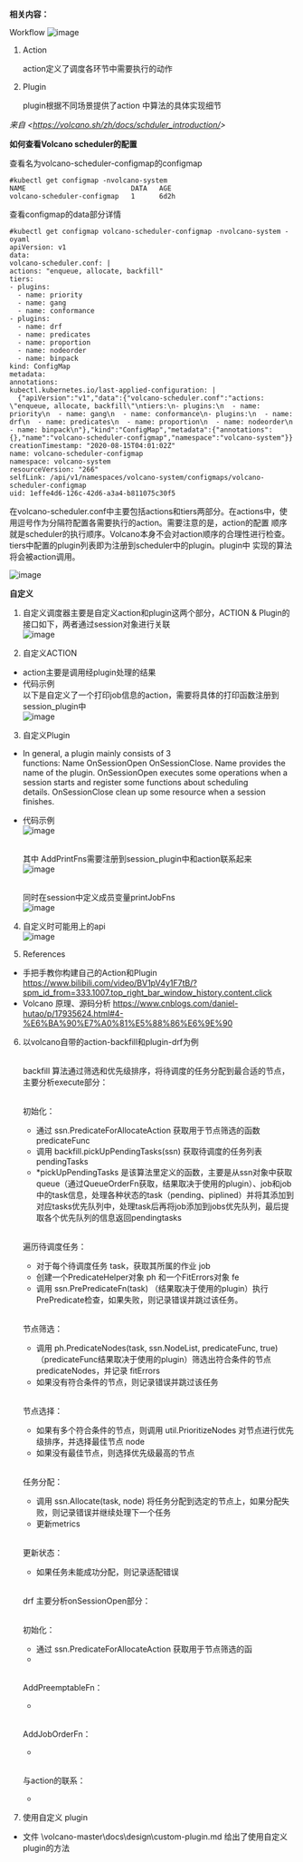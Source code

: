 **相关内容：**

Workflow
![image](https://github.com/user-attachments/assets/21cb8231-8674-410a-a607-f2da79c1bb78)
1. Action

   action定义了调度各环节中需要执行的动作

1. Plugin

   plugin根据不同场景提供了action 中算法的具体实现细节

*来自 <<https://volcano.sh/zh/docs/schduler_introduction/>>* 

**如何查看Volcano scheduler的配置**

查看名为volcano-scheduler-configmap的configmap
```
#kubectl get configmap -nvolcano-system
NAME                          DATA   AGE
volcano-scheduler-configmap   1      6d2h
```
查看configmap的data部分详情
```
#kubectl get configmap volcano-scheduler-configmap -nvolcano-system -oyaml
apiVersion: v1
data:
volcano-scheduler.conf: |
actions: "enqueue, allocate, backfill"
tiers:
- plugins:
  - name: priority
  - name: gang
  - name: conformance
- plugins:
  - name: drf
  - name: predicates
  - name: proportion
  - name: nodeorder
  - name: binpack
kind: ConfigMap
metadata:
annotations:
kubectl.kubernetes.io/last-applied-configuration: |
  {"apiVersion":"v1","data":{"volcano-scheduler.conf":"actions: \"enqueue, allocate, backfill\"\ntiers:\n- plugins:\n  - name: priority\n  - name: gang\n  - name: conformance\n- plugins:\n  - name: drf\n  - name: predicates\n  - name: proportion\n  - name: nodeorder\n  - name: binpack\n"},"kind":"ConfigMap","metadata":{"annotations":{},"name":"volcano-scheduler-configmap","namespace":"volcano-system"}}
creationTimestamp: "2020-08-15T04:01:02Z"
name: volcano-scheduler-configmap
namespace: volcano-system
resourceVersion: "266"
selfLink: /api/v1/namespaces/volcano-system/configmaps/volcano-scheduler-configmap
uid: 1effe4d6-126c-42d6-a3a4-b811075c30f5
```
在volcano-scheduler.conf中主要包括actions和tiers两部分。在actions中，使用逗号作为分隔符配置各需要执行的action。需要注意的是，action的配置 顺序就是scheduler的执行顺序。Volcano本身不会对action顺序的合理性进行检查。tiers中配置的plugin列表即为注册到scheduler中的plugin。plugin中 实现的算法将会被action调用。

![image](https://github.com/user-attachments/assets/8a008e41-70c1-46df-8e4a-2c58340a35b1)



**自定义**

1. 自定义调度器主要是自定义action和plugin这两个部分，ACTION & Plugin的接口如下，两者通过session对象进行关联
    <br />![image](https://github.com/user-attachments/assets/a1f6be1b-aa85-4bf4-a9b1-1853a2da1f98)

2. 自定义ACTION
- action主要是调用经plugin处理的结果
- 代码示例
   <br />以下是自定义了一个打印job信息的action，需要将具体的打印函数注册到session_plugin中
   <br />![image](https://github.com/user-attachments/assets/249b3f22-d874-4d91-9862-dc22a2879b7c)



3. 自定义Plugin
- In general, a plugin mainly consists of 3 functions: Name OnSessionOpen OnSessionClose. Name provides the name of the plugin. OnSessionOpen executes some operations when a session starts and register some functions about scheduling details. OnSessionClose clean up some resource when a session finishes.
- 代码示例
   <br />![image](https://github.com/user-attachments/assets/9b470f31-ea2d-436f-88e1-427c5b117015)



  <br />其中 AddPrintFns需要注册到session_plugin中和action联系起来
  <br />![image](https://github.com/user-attachments/assets/b2bc569c-4138-4d30-af08-1e5c7af4a34c)

  

   <br />同时在session中定义成员变量printJobFns
   <br />![image](https://github.com/user-attachments/assets/3ab0ac3f-ebd4-46a8-8d24-e8778d997393)

  

  
4. 自定义时可能用上的api
    <br />![image](https://github.com/user-attachments/assets/572167f3-c937-4512-83d8-13f5ab90921f)


  


5. References
- 手把手教你构建自己的Action和Plugin https://www.bilibili.com/video/BV1pV4y1F7tB/?spm_id_from=333.1007.top_right_bar_window_history.content.click
- Volcano 原理、源码分析 https://www.cnblogs.com/daniel-hutao/p/17935624.html#4-%E6%BA%90%E7%A0%81%E5%88%86%E6%9E%90

6. 以volcano自带的action-backfill和plugin-drf为例

      </br>backfill 算法通过筛选和优先级排序，将待调度的任务分配到最合适的节点，主要分析execute部分：

      </br>初始化：
      - 通过 ssn.PredicateForAllocateAction 获取用于节点筛选的函数 predicateFunc
      - 调用 backfill.pickUpPendingTasks(ssn) 获取待调度的任务列表 pendingTasks
      - *pickUpPendingTasks 是该算法里定义的函数，主要是从ssn对象中获取queue（通过QueueOrderFn获取，结果取决于使用的plugin）、job和job中的task信息，处理各种状态的task（pending、piplined）并将其添加到对应tasks优先队列中，处理task后再将job添加到jobs优先队列，最后提取各个优先队列的信息返回pendingtasks

      </br>遍历待调度任务：
      
      - 对于每个待调度任务 task，获取其所属的作业 job
      - 创建一个PredicateHelper对象 ph 和一个FitErrors对象 fe
      - 调用 ssn.PrePredicateFn(task) （结果取决于使用的plugin）执行PrePredicate检查，如果失败，则记录错误并跳过该任务。

      </br>节点筛选：

      - 调用 ph.PredicateNodes(task, ssn.NodeList, predicateFunc, true)  （predicateFunc结果取决于使用的plugin）筛选出符合条件的节点 predicateNodes，并记录 fitErrors
      - 如果没有符合条件的节点，则记录错误并跳过该任务
      

      </br>节点选择：

      - 如果有多个符合条件的节点，则调用 util.PrioritizeNodes 对节点进行优先级排序，并选择最佳节点 node
      - 如果没有最佳节点，则选择优先级最高的节点

      </br>任务分配：

      - 调用 ssn.Allocate(task, node) 将任务分配到选定的节点上，如果分配失败，则记录错误并继续处理下一个任务
      - 更新metrics

      </br>更新状态：

      - 如果任务未能成功分配，则记录适配错误




      </br>drf 主要分析onSessionOpen部分：

      </br>初始化：
      - 通过 ssn.PredicateForAllocateAction 获取用于节点筛选的函
      - 

      </br>AddPreemptableFn：
      
      - 
     

      </br>AddJobOrderFn：

      - 
      
      
      </br> 与action的联系： 

      - 

  

7. 使用自定义 plugin
- 文件 \volcano-master\docs\design\custom-plugin.md 给出了使用自定义plugin的方法

